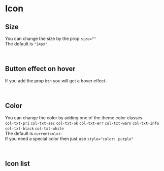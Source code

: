 
# Icon

## Size

You can change the size by the prop  `size=""`<br>
The default is `"24px"`.

<hhl-live-editor title="" htmlCode='
    <template>
    <div class="flex flex-wrap gap-2 p-3 items-center">
        <H_icon icon="edit" size="14px"></H_icon>
        <H_icon icon="edit"></H_icon>
        <H_icon icon="edit" size="44px"></H_icon>
    </div>
    </template>
'>
</hhl-live-editor>

<br>

## Button effect on hover

If you add the prop `btn` you will get a hover effect-

<hhl-live-editor title="" htmlCode='
    <template>
    <div class="flex flex-wrap gap-2 p-3 items-center">
        <H_icon btn icon="edit" size="14px"></H_icon>
        <H_icon btn icon="edit"></H_icon>
        <H_icon btn icon="edit" size="44px"></H_icon>
    </div>
    </template>
'>
</hhl-live-editor>

<br>

## Color
You can change the color by adding one of the theme color classes<br>
`col-txt-pri` `col-txt-sec` `col-txt-ok` `col-txt-err` `col-txt-warn` `col-txt-info` `col-txt-black` `col-txt-white`<br>
The default is `currentcolor`.<br>
If you need a special color then just use `style="color: purple"`

<hhl-live-editor title="" htmlCode='
    <template>
    <div class="flex flex-wrap gap-2 p-3 items-center">
        <H_icon icon="edit" class="col-txt-pri"></H_icon>
        <H_icon icon="edit" class="col-txt-sec"></H_icon>
        <H_icon icon="edit" class="col-txt-ok"></H_icon>
        <H_icon icon="edit" class="col-txt-err"></H_icon>
        <H_icon icon="edit" class="col-txt-warn"></H_icon>
        <H_icon icon="edit" class="col-txt-info"></H_icon>
        <H_icon icon="edit" class="col-txt-black"></H_icon>
        <H_icon icon="edit" class="col-txt-white"></H_icon>
        <H_icon icon="edit" style="color: purple"></H_icon>
    </div>
    </template>
'>
</hhl-live-editor>

<br>

## Icon list

<icon-list/>